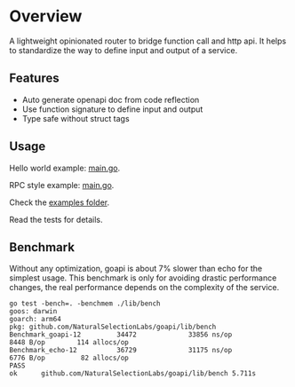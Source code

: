 # Overview

A lightweight opinionated router to bridge function call and http api.
It helps to standardize the way to define input and output of a service.

## Features

- Auto generate openapi doc from code reflection
- Use function signature to define input and output
- Type safe without struct tags

## Usage

Hello world example: [main.go](lib/examples/hello-world/main.go).

RPC style example: [main.go](lib/examples/add/main.go).

Check the [examples folder](lib/examples/).

Read the tests for details.

## Benchmark

Without any optimization, goapi is about 7% slower than echo for the simplest usage.
This benchmark is only for avoiding drastic performance changes,
the real performance depends on the complexity of the service.

```text
go test -bench=. -benchmem ./lib/bench
goos: darwin
goarch: arm64
pkg: github.com/NaturalSelectionLabs/goapi/lib/bench
Benchmark_goapi-12         34472             33856 ns/op            8448 B/op        114 allocs/op
Benchmark_echo-12          36729             31175 ns/op            6776 B/op         82 allocs/op
PASS
ok      github.com/NaturalSelectionLabs/goapi/lib/bench 5.711s
```
